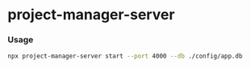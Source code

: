 # project-manager-server

### Usage

```bash
npx project-manager-server start --port 4000 --db ./config/app.db
```
